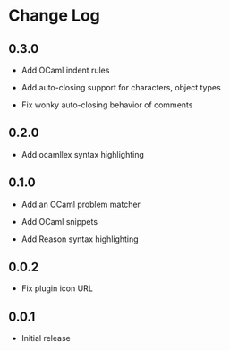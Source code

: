 # Change Log

## 0.3.0

- Add OCaml indent rules

- Add auto-closing support for characters, object types

- Fix wonky auto-closing behavior of comments

## 0.2.0

-  Add ocamllex syntax highlighting

## 0.1.0

- Add an OCaml problem matcher

- Add OCaml snippets

- Add Reason syntax highlighting

## 0.0.2

- Fix plugin icon URL

## 0.0.1

- Initial release
